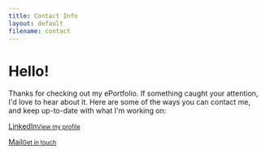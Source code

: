 ```yaml
---
title: Contact Info
layout: default
filename: contact
--- 
```


<h1>Hello!</h1>

<p>
  Thanks for checking out my ePortfolio. If something caught your attention, I'd love to hear about it. Here are some of the ways you can contact me, and keep up-to-date with what I'm working on:
</p>

<span>
<p>
  <a href="https://www.linkedin.com/in/stefan-dominicus-7144a136" target="_blank">LinkedIn<small>View my profile</small></a>
</p>

<p>
  <a href="mailto:stefandominicus@gmail.com?subject=ePortfolio%20query:%20">Mail<small>Get in touch</small></a>
</p>
</span>

